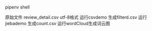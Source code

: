 pipenv shell

原始文件 review_detail.csv utf-8格式
运行csvdemo 生成filterd.csv
运行jiebademo 生成count.csv
运行wordCloud生成词云图